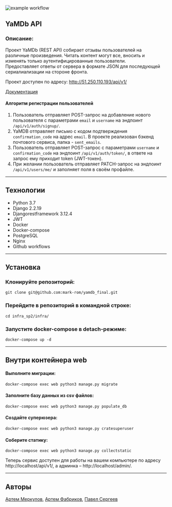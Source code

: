 ![example workflow](https://github.com/mark-rom/yamdb_final/actions/workflows/yamdb_workflow.yml/badge.svg)

## YaMDb API ##
### Описание: ###

Проект YaMDb (REST API) собирает отзывы пользователей на различные произведения. Читать контент могут все, вносить и изменять только аутентифицированные пользователи.  
Предоставляет ответы от сервера в формате JSON для последующей сериалиализации на стороне фронта.

Проект доступен по адресу: http://51.250.110.193/api/v1/

[Документация](http://51.250.110.193/redoc/)

#### Алгоритм регистрации пользователей ####
  
1. Пользователь отправляет POST-запрос на добавление нового пользователя с параметрами `email` и `username` на эндпоинт `/api/v1/auth/signup/`.  
2. YaMDB отправляет письмо с кодом подтверждения `confirmation_code` на адрес `email`. В проекте реализован бэкенд почтового сервиса, папка - `sent_emails`.  
3. Пользователь отправляет POST-запрос с параметрами `username` и `confirmation_code` на эндпоинт `/api/v1/auth/token/`, в ответе на запрос ему приходит token (JWT-токен).  
4. При желании пользователь отправляет PATCH-запрос на эндпоинт `/api/v1/users/me/` и заполняет поля в своём профайле. 
____

## Технологии ##
- Python 3.7
- Django 2.2.19
- Djangorestframework 3.12.4
- JWT
- Docker
- Docker-compose
- PostgreSQL
- Nginx
- Github workflows
____

## Установка ##

### Клонируйте репозиторий: ###
    git clone git@github.com:mark-rom/yamdb_final.git

### Перейдите в репозиторий в командной строке: ###
    cd infra_sp2/infra/
  
### Запустите docker-compose в detach-режиме: ###
    docker-compose up -d
____

## Внутри контейнера web ##

#### Выполните миграции: ####
    docker-compose exec web python3 manage.py migrate
  
#### Заполните базу данных из csv файлов: ####
    docker-compose exec web python3 manage.py populate_db
  
#### Создайте суперюзера: ####
    docker-compose exec web python3 manage.py cratesuperuser

#### Соберите статику: ####
    docker-compose exec web python3 manage.py collectstatic

Теперь сервис доступен для работы на вашем компьютере по адресу http://localhost/api/v1/, а админка – http://localhost/admin/.
____

## Авторы ##
[Артем Меркулов](https://github.com/aimerkz), [Артем Фабриков](https://github.com/KitKat-ru), [Павел Сергеев](https://github.com/mark-rom)
